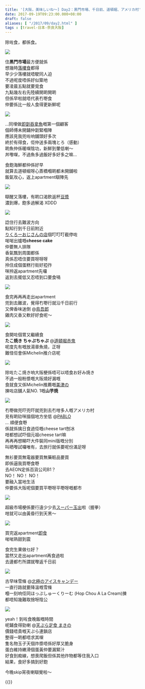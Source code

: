 ```yaml
---
title: '[大阪，美味しいね～] Day2：黒門市場、千日前、道頓堀、アメリカ村'
date: 2017-09-19T09:23:00.000+08:00
draft: false
aliases: [ "/2017/09/day2.html" ]
tags : [travel-日本-奈良大阪]
---
```


除咗食，都係食。  

![](/images/osaka2a.jpg)

住**黒門市場**最方便就係  
想幾時[落樓食](https://hidie.net/osaka2a/)都得  
早少少落樓就唔駛同人迫  
不過呢度唔係好似築地  
要凌晨五點就要覓食  
九點幾左右先陸續開啲開啲  
但係早啦就唔代表冇嘢食  
仲要係比一般人食得更新鮮呢  

![](/images/osaka2b.jpg)

...同埋做[即劏吞拿魚](https://hidie.net/osaka2b/)嘅第一個顧客  
個師傅未開鋪仲劏緊嗰陣  
應該見我兜咗响舖頭好多次  
終於有得食，佢仲送多兩塊とろ（感動）  
啲魚仲係暖㗎陰功，新鮮到暈低喇～  
丼嚟㗎，不過魚多過飯好多好多之嘛...  
  
食飽海鮮都仲係好早  
就算去道頓堀呀心斎橋嗰啲都未開舖啦  
飯氣攻心，返上apartment瞓陣先  

![](/images/osaka2c.jpg)

瞓醒又落樓，有啲口渴飲返杯[豆漿](https://hidie.net/osaka2c/)  
濃到爆，飽多過解渴 XDDD  

![](/images/osaka2d3.jpg)

諗住行去難波方向  
點知行到千日前附近  
[りくろーおじさんの店](https://hidie.net/osaka2d/)個叮叮叮截停咗  
啱啱出爐嘅**cheese cake**  
仲要無人排隊  
香氣飄到周圍都係  
真係忍唔住要買呀呀呀  
拎住成個蛋糕行街好掗拃  
咪拎返apartment先囉  
返到去擺低又忍唔到口要食喎  

![](/images/osaka2e1.jpg)

食完再再再走出apartment  
兜到去難波，覺得冇嘢行就沿千日前行  
又俾香味迷倒 @[鳥吾郎](https://hidie.net/osaka2e/)    
雞肉又香又軟好好食呢～  

![](/images/osaka2f.jpg)

食開咗個胃又繼續食  
**たこ焼き ちゃぷちゃぷ** @[道頓堀赤鬼](https://hidie.net/osaka2f/)  
呢度先有嘅放湯章魚燒，正呀  
難怪佢會係Michelin推介店呢  

![](/images/osaka2g.jpg)

除咗たこ焼き响大阪梗係唔可以唔食お好み焼き  
不過一般粉漿嘅大阪燒好漏嘅  
食就食又係Michelin推薦嘅[美津の](https://hidie.net/osaka2g/)  
揀咗店舖人氣NO. 1嘅**山芋焼**    

![](/images/osaka2h.jpg)

冇嘢做兜吓兜吓就兜到去冇咁多人嘅アメリカ村  
見有啲攰咪搵個地方坐低 @[PABLO](https://hidie.net/osaka2h/)  
... 順便食嘢  
係就係擒日食過佢嘅cheese tart刨冰  
咁都想試吓個元祖cheese tart嘛  
再再再想睇吓大件裝同mini版嘅分別  
叫晒嚟試囉唯有，去旅行就係要呢份滿足呀  
  
無衫要買無電器要買無藥粧品要買  
即係逼我買嘢食嘢  
去AEON定係百貨公司B1？  
NO！ NO！ NO！  
要融入當地生活  
仲要係大阪呢個要買平嘢呀平嘢呀嘅都市  

![](/images/osaka2i.jpg)

超級市場梗係要行遠少少去[スーパー玉出](https://hidie.net/osaka2i/)啦（握拳）  
咁就可以由黃昏行到天黑～  

![](/images/osaka2j.jpg)

買完返apartment[即食](https://hidie.net/osaka2j/)  
啱啱熟甜到震  
  
食完生果做乜好？  
當然又走出apartment再食過啦  
去邊都冇所謂就嚟返千日前  
  
  

![](/images/osaka2k.jpg)

  
古早味雪條 @[北極のアイスキャンデー](https://hidie.net/osaka2k/)  
一直行路就要降溫嘅雪條  
嗰一刻响佢同ほっぷしゅーくりーむ (Hop Chou A La Cream)揀  
都唔知幾難取捨呀陰公  

![](/images/osaka2l9.jpg)

yeah！到咗食晚飯嘅時間  
呢鋪食得勁喇 @[天ぷら定食 まきの](https://hidie.net/osaka2l/)  
價錢唔貴嘅天ぷら連鎖店  
整得一啲都唔求其㗎  
隻名物玉子天個炸漿唔係好厚又脆身  
蛋白維持嫩滑個蛋黃仲要漏緊汁  
好食到痴線，想喪爬飯但係其他炸物都等住我入口  
結果，食好多搞到好飽  
  
  
今晚skip宵夜喇瞓覺啦～  

  
{{<osaka>}}
